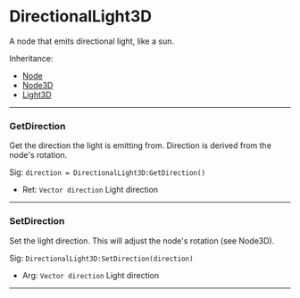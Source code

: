 # DirectionalLight3D

A node that emits directional light, like a sun.

Inheritance:
* [Node](../Node.md)
* [Node3D](Node3D.md)
* [Light3D](Light3D.md)

---
### GetDirection
Get the direction the light is emitting from. Direction is derived from the node's rotation.

Sig: `direction = DirectionalLight3D:GetDirection()`
 - Ret: `Vector direction` Light direction
---
### SetDirection
Set the light direction. This will adjust the node's rotation (see Node3D).

Sig: `DirectionalLight3D:SetDirection(direction)`
 - Arg: `Vector direction` Light direction
---